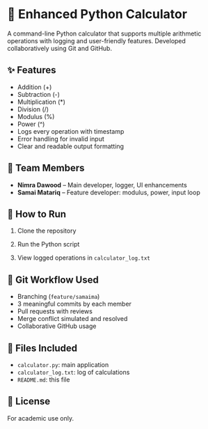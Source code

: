 # 🧮 Enhanced Python Calculator

A command-line Python calculator that supports multiple arithmetic operations with logging and user-friendly features. Developed collaboratively using Git and GitHub.

## ✨ Features

- Addition (+)
- Subtraction (-)
- Multiplication (*)
- Division (/)
- Modulus (%)
- Power (^)
- Logs every operation with timestamp
- Error handling for invalid input
- Clear and readable output formatting

## 👥 Team Members

- **Nimra Dawood** – Main developer, logger, UI enhancements
- **Samai Matariq** – Feature developer: modulus, power, input loop

## 🚀 How to Run

1. Clone the repository  

2. Run the Python script  

3. View logged operations in `calculator_log.txt`


## 🔄 Git Workflow Used

- Branching (`feature/samaima`)
- 3 meaningful commits by each member
- Pull requests with reviews
- Merge conflict simulated and resolved
- Collaborative GitHub usage

## 📂 Files Included

- `calculator.py`: main application
- `calculator_log.txt`: log of calculations
- `README.md`: this file

## 📝 License

For academic use only.
